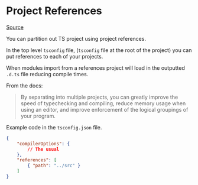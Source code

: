 # Project References

[Source](https://www.typescriptlang.org/docs/handbook/project-references.html)

You can partition out TS project using project references.

In the top level `tsconfig` file, (`tsconfig` file at the root of the project) you can put references to each of your projects.

When modules import from a references project will load in the outputted `.d.ts` file reducing compile times.

From the docs:

> By separating into multiple projects, you can greatly improve the speed of typechecking and compiling, reduce memory usage when using an editor, and improve enforcement of the logical groupings of your program.

Example code in the `tsconfig.json` file.

```json
{
    "compilerOptions": {
        // The usual
    },
    "references": [
        { "path": "../src" }
    ]
}
```